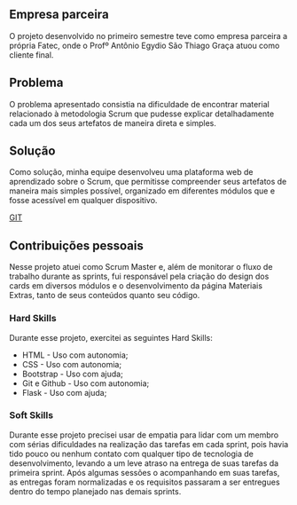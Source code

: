## Empresa parceira
O projeto desenvolvido no primeiro semestre teve como empresa parceira a própria Fatec, onde o Profº Antônio Egydio São Thiago Graça atuou como cliente final. 

## Problema
O problema apresentado consistia na dificuldade de encontrar material relacionado à metodologia Scrum que pudesse explicar detalhadamente cada um dos seus artefatos de maneira direta e simples.

## Solução
Como solução, minha equipe desenvolveu uma plataforma web de aprendizado sobre o Scrum, que permitisse compreender seus artefatos de maneira mais simples possível, organizado em diferentes módulos que e fosse acessível em qualquer dispositivo.

[GIT](https://github.com/ColossusAPI/ScrumAcademy)

## Contribuições pessoais
Nesse projeto atuei como Scrum Master e, além de monitorar o fluxo de trabalho durante as sprints, fui responsável pela criação do design dos cards em diversos módulos e o desenvolvimento da página Materiais Extras, tanto de seus conteúdos quanto seu código.

### Hard Skills
Durante esse projeto, exercitei as seguintes Hard Skills:
- HTML - Uso com autonomia;
- CSS - Uso com autonomia;
- Bootstrap - Uso com ajuda;
- Git e Github - Uso com autonomia;
- Flask - Uso com ajuda;

### Soft Skills
Durante esse projeto precisei usar de empatia para lidar com um membro com sérias dificuldades na realização das tarefas em cada sprint, pois havia tido pouco ou nenhum contato com qualquer tipo de tecnologia de desenvolvimento, levando a um leve atraso na entrega de suas tarefas da primeira sprint. Após algumas sessões o acompanhando em suas tarefas, as entregas foram normalizadas e os requisitos passaram a ser entregues dentro do tempo planejado nas demais sprints.